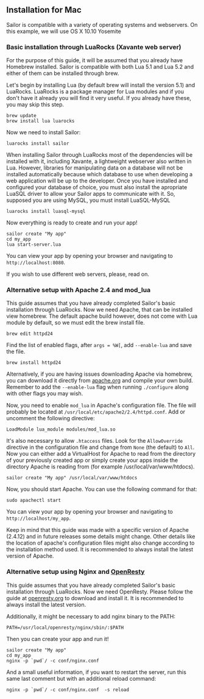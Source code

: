 ## Installation for Mac

Sailor is compatible with a variety of operating systems and webservers. On this example, we will use OS X 10.10 Yosemite

### Basic installation through LuaRocks (Xavante web server)

For the purpose of this guide, it will be assumed that you already have Homebrew installed. Sailor is compatible with both Lua 5.1 and Lua 5.2 and either of them can be installed through brew. 

Let's begin by installing Lua (by default brew will install the version 5.1) and LuaRocks. LuaRocks is a package manager for Lua modules and if you don't have it already you will find it very useful. If you already have these, you may skip this step.

    brew update
    brew install lua luarocks 


Now we need to install Sailor:

    luarocks install sailor

When installing Sailor through LuaRocks most of the dependencies will be installed with it, including Xavante, a lightweight webserver also written in Lua. However, libraries for manipulating data on a database will not be installed automatically because which database to use when developing a web application will be up to the developer. Once you have installed and configured your database of choice, you must also install the apropriate LuaSQL driver to allow your Sailor apps to communicate with it. So, supposed you are using MySQL, you must install LuaSQL-MySQL

    luarocks install luasql-mysql

Now everything is ready to create and run your app!

    sailor create "My app"
    cd my_app
    lua start-server.lua

You can view your app by opening your browser and navigating to `http://localhost:8080`.

If you wish to use different web servers, please, read on.


### Alternative setup with Apache 2.4 and mod_lua
    
This guide assumes that you have already completed Sailor's basic installation through LuaRocks. Now we need Apache, that can be installed view homebrew. The default apache build however, does not come with Lua module by default, so we must edit the brew install file.

    brew edit httpd24

Find the list of enabled flags, after `args = %W[`, add `--enable-lua` and save the file.

    brew install httpd24

Alternatively, if you are having issues downloading Apache via homebrew, you can download it directly from [apache.org](http://apache.org) and compile your own build. Remember to add the `--enable-lua` flag when running `./configure` along with other flags you may wish.

Now, you need to enable `mod_lua` in Apache's configuration file. The file will probably be located at `/usr/local/etc/apache2/2.4/httpd.conf`. Add or uncomment the following directive:

    LoadModule lua_module modules/mod_lua.so

It's also necessary to allow `.htaccess` files. Look for the `AllowOverride` directive in the configuration file and change from `None` (the default) to `All`. Now you can either add a VirtualHost for Apache to read from the directory of your previously created app or simply create your apps inside the directory Apache is reading from (for example /usr/local/var/www/htdocs).

    sailor create "My app" /usr/local/var/www/htdocs

Now, you should start Apache. You can use the following command for that:

    sudo apachectl start

You can view your app by opening your browser and navigating to `http://localhost/my_app`.

Keep in mind that this guide was made with a specific version of Apache (2.4.12) and in future releases some details might change. Other details like the location of apache's configuration files might also change according to the installation method used. It is recommended to always install the latest version of Apache.


### Alternative setup using Nginx and [OpenResty](http://openresty.org/)

This guide assumes that you have already completed Sailor's basic installation through LuaRocks. Now we need OpenResty. Please follow the guide at [openresty.org](http://openresty.org/#Download) to download and install it. It is recommended to always install the latest version.

Additionally, it might be necessary to add nginx binary to the PATH:

    PATH=/usr/local/openresty/nginx/sbin/:$PATH

Then you can create your app and run it!

    sailor create "My app"
    cd my_app
    nginx -p `pwd`/ -c conf/nginx.conf 

And a small useful information, if you want to restart the server, run this same last comment but with an additional reload command:

    nginx -p `pwd`/ -c conf/nginx.conf  -s reload

